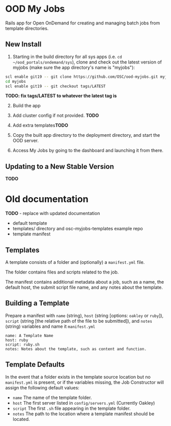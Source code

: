 # OOD My Jobs

Rails app for Open OnDemand for creating and managing batch jobs from template directories.

## New Install

1. Starting in the build directory for all sys apps (i.e. `cd ~/ood_portals/ondemand/sys`), clone and check out the latest version of myjobs (make sure the app directory's name is "myjobs"):

  ```sh
  scl enable git19 -- git clone https://github.com/OSC/ood-myjobs.git myjobs
  cd myjobs
  scl enable git19 -- git checkout tags/LATEST
  ```

**TODO: fix tags/LATEST to whatever the latest tag is**

2. Build the app

3. Add cluster config if not provided. **TODO**

4. Add extra templates**TODO**

5. Copy the built app directory to the deployment directory, and start the OOD server.

6. Access My Jobs by going to the dashboard and launching it from there.

## Updating to a New Stable Version

**TODO**

# Old documentation

**TODO** - replace with updated documentation

* default template
* templates/ directory and osc-myjobs-templates example repo
* template manifest

## Templates

A template consists of a folder and (optionally) a `manifest.yml` file.

The folder contains files and scripts related to the job.

The manifest contains additional metadata about a job, such as a name, the default host, the submit script file name, and any notes about the template.

## Building a Template

Prepare a manifest with `name` (string), `host` (string \[options: `oakley` or `ruby`\]), `script` (string \[the relative path of the file to be submitted\]), and `notes` (string) variables and name it `manifest.yml`

```
name: A Template Name
host: ruby
script: ruby.sh
notes: Notes about the template, such as content and function.
```

## Template Defaults

In the event that a folder exists in the template source location but no `manifest.yml` is present, or if the variables missing, the Job Constructor will assign the following default values:

* `name` The name of the template folder.
* `host` The first server listed in `config/servers.yml` (Currently Oakley)
* `script` The first `.sh` file appearing in the template folder.
* `notes` The path to the location where a template manifest should be located.
